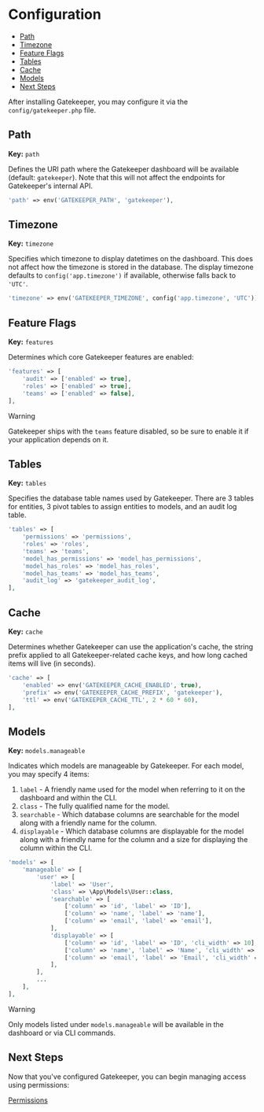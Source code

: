 # Configuration

- [Path](#path)
- [Timezone](#timezone)
- [Feature Flags](#features)
- [Tables](#tables)
- [Cache](#cache)
- [Models](#models)
- [Next Steps](#next-steps)

After installing Gatekeeper, you may configure it via the `config/gatekeeper.php` file.

<a name="path"></a>
## Path

**Key:** `path`

Defines the URI path where the Gatekeeper dashboard will be available (default: `gatekeeper`). Note that this will not affect the endpoints for Gatekeeper's internal API.

```php
'path' => env('GATEKEEPER_PATH', 'gatekeeper'),
```

<a name="timezone"></a>
## Timezone

**Key:** `timezone`

Specifies which timezone to display datetimes on the dashboard. This does not affect how the timezone is stored in the database. The display timezone defaults to `config('app.timezone')` if available, otherwise falls back to `'UTC'`.

```php
'timezone' => env('GATEKEEPER_TIMEZONE', config('app.timezone', 'UTC')),
```

<a name="features"></a>
## Feature Flags

**Key:** `features`

Determines which core Gatekeeper features are enabled:

```php
'features' => [
    'audit' => ['enabled' => true],
    'roles' => ['enabled' => true],
    'teams' => ['enabled' => false],
],
```

> [!WARNING]
> Gatekeeper ships with the `teams` feature disabled, so be sure to enable it if your application depends on it.

<a name="tables"></a>
## Tables

**Key:** `tables`

Specifies the database table names used by Gatekeeper. There are 3 tables for entities, 3 pivot tables to assign entities to models, and an audit log table.

```php
'tables' => [
    'permissions' => 'permissions',
    'roles' => 'roles',
    'teams' => 'teams',
    'model_has_permissions' => 'model_has_permissions',
    'model_has_roles' => 'model_has_roles',
    'model_has_teams' => 'model_has_teams',
    'audit_log' => 'gatekeeper_audit_log',
],
```

<a name="cache"></a>
## Cache

**Key:** `cache`

Determines whether Gatekeeper can use the application's cache, the string prefix applied to all Gatekeeper-related cache keys, and how long cached items will live (in seconds).

```php
'cache' => [
    'enabled' => env('GATEKEEPER_CACHE_ENABLED', true),
    'prefix' => env('GATEKEEPER_CACHE_PREFIX', 'gatekeeper'),
    'ttl' => env('GATEKEEPER_CACHE_TTL', 2 * 60 * 60),
],
```

<a name="models"></a>
## Models

**Key:** `models.manageable`

Indicates which models are manageable by Gatekeeper. For each model, you may specify 4 items:
1. `label` - A friendly name used for the model when referring to it on the dashboard and within the CLI.
2. `class` - The fully qualified name for the model.
3. `searchable` - Which database columns are searchable for the model along with a friendly name for the column.
4. `displayable` - Which database columns are displayable for the model along with a friendly name for the column and a size for displaying the column within the CLI.

```php
'models' => [
    'manageable' => [
        'user' => [
            'label' => 'User',
            'class' => \App\Models\User::class,
            'searchable' => [
                ['column' => 'id', 'label' => 'ID'],
                ['column' => 'name', 'label' => 'name'],
                ['column' => 'email', 'label' => 'email'],
            ],
            'displayable' => [
                ['column' => 'id', 'label' => 'ID', 'cli_width' => 10],
                ['column' => 'name', 'label' => 'Name', 'cli_width' => 25],
                ['column' => 'email', 'label' => 'Email', 'cli_width' => 35],
            ],
        ],
        ...
    ],
],
```

> [!WARNING]
> Only models listed under `models.manageable` will be available in the dashboard or via CLI commands.

<a name="next-steps"></a>
## Next Steps

Now that you've configured Gatekeeper, you can begin managing access using permissions:

[Permissions](usage/permissions.md)
